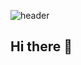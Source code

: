 ![header](https://capsule-render.vercel.app/api?type=wave&color=auto&height=300&section=header&text=Foteraz&fontSize=90)
## Hi there 👋

<!--
**Foteraz/foteraz** is a ✨ _special_ ✨ repository because its `README.md` (this file) appears on your GitHub profile.

Here are some ideas to get you started:

- 🔭 I’m currently working on ...
- 🌱 I’m currently learning ...
- 👯 I’m looking to collaborate on ...
- 🤔 I’m looking for help with ...
- 💬 Ask me about ...
- 📫 How to reach me: ...
- 😄 Pronouns: ...
- ⚡ Fun fact: ...
-->
